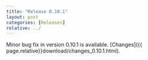 ```yaml
---
title: "Release 0.10.1"
layout: post
categories: [Releases]
relative: ../
---
```


Minor bug fix in version 0.10.1 is available. [Changes]({{ page.relative}}download/changes_0.10.1.html).
